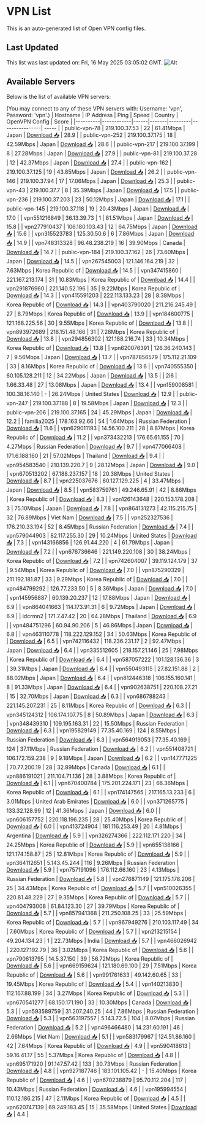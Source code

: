 # VPN List

This is an auto-generated list of Open VPN config files.

## Last Updated

This list was last updated on: Fri, 16 May 2025 03:05:02 GMT.
![Alt](https://repobeats.axiom.co/api/embed/186b98318ef1479477931607c1ad7d823f12451f.svg "Repobeats analytics image")

## Available Servers

Below is the list of available VPN servers:

(You may connect to any of these VPN servers with: Username: 'vpn', Password: 'vpn'.)
| Hostname | IP Address | Ping | Speed | Country | OpenVPN Config | Score |
|----------|------------|------|-------|---------|----------------| ----- |
| public-vpn-78 | 219.100.37.53 | 22 | 61.41Mbps | Japan | [Download 📥](./configs/server_0_JP.ovpn) | 28.9 |
| public-vpn-252 | 219.100.37.175 | 18 | 42.59Mbps | Japan | [Download 📥](./configs/server_1_JP.ovpn) | 28.6 |
| public-vpn-217 | 219.100.37.199 | 8 | 27.28Mbps | Japan | [Download 📥](./configs/server_2_JP.ovpn) | 27.9 |
| public-vpn-81 | 219.100.37.28 | 12 | 42.37Mbps | Japan | [Download 📥](./configs/server_3_JP.ovpn) | 27.4 |
| public-vpn-162 | 219.100.37.125 | 19 | 43.85Mbps | Japan | [Download 📥](./configs/server_4_JP.ovpn) | 26.2 |
| public-vpn-146 | 219.100.37.94 | 17 | 17.06Mbps | Japan | [Download 📥](./configs/server_5_JP.ovpn) | 25.3 |
| public-vpn-43 | 219.100.37.7 | 8 | 35.39Mbps | Japan | [Download 📥](./configs/server_6_JP.ovpn) | 17.5 |
| public-vpn-236 | 219.100.37.203 | 23 | 50.12Mbps | Japan | [Download 📥](./configs/server_7_JP.ovpn) | 17.1 |
| public-vpn-145 | 219.100.37.118 | 19 | 20.43Mbps | Japan | [Download 📥](./configs/server_8_JP.ovpn) | 17.0 |
| vpn551216849 | 36.13.39.73 | 1 | 81.51Mbps | Japan | [Download 📥](./configs/server_9_JP.ovpn) | 15.8 |
| vpn277910437 | 106.180.103.43 | 12 | 64.75Mbps | Japan | [Download 📥](./configs/server_10_JP.ovpn) | 15.6 |
| vpn315523783 | 125.30.50.6 | 6 | 7.86Mbps | Japan | [Download 📥](./configs/server_11_JP.ovpn) | 14.9 |
| vpn748313328 | 96.48.238.219 | 16 | 39.90Mbps | Canada | [Download 📥](./configs/server_12_CA.ovpn) | 14.7 |
| public-vpn-184 | 219.100.37.162 | 26 | 73.60Mbps | Japan | [Download 📥](./configs/server_13_JP.ovpn) | 14.5 |
| vpn267545003 | 121.146.164.219 | 32 | 7.63Mbps | Korea Republic of | [Download 📥](./configs/server_14_KR.ovpn) | 14.5 |
| vpn347415860 | 221.167.213.174 | 31 | 10.83Mbps | Korea Republic of | [Download 📥](./configs/server_15_KR.ovpn) | 14.4 |
| vpn291876960 | 221.140.52.196 | 35 | 9.22Mbps | Korea Republic of | [Download 📥](./configs/server_16_KR.ovpn) | 14.3 |
| vpn415591203 | 222.113.133.23 | 28 | 8.38Mbps | Korea Republic of | [Download 📥](./configs/server_17_KR.ovpn) | 14.3 |
| vpn403790020 | 211.216.245.49 | 27 | 8.79Mbps | Korea Republic of | [Download 📥](./configs/server_18_KR.ovpn) | 13.9 |
| vpn184600775 | 121.168.225.56 | 30 | 9.55Mbps | Korea Republic of | [Download 📥](./configs/server_19_KR.ovpn) | 13.8 |
| vpn893972689 | 218.151.48.166 | 31 | 7.28Mbps | Korea Republic of | [Download 📥](./configs/server_20_KR.ovpn) | 13.8 |
| vpn294856302 | 121.188.216.74 | 33 | 10.34Mbps | Korea Republic of | [Download 📥](./configs/server_21_KR.ovpn) | 13.8 |
| vpn620076391 | 126.36.240.143 | 7 | 9.56Mbps | Japan | [Download 📥](./configs/server_22_JP.ovpn) | 13.7 |
| vpn787856579 | 175.112.21.109 | 33 | 8.16Mbps | Korea Republic of | [Download 📥](./configs/server_23_KR.ovpn) | 13.6 |
| vpn740555350 | 60.105.128.211 | 12 | 34.22Mbps | Japan | [Download 📥](./configs/server_24_JP.ovpn) | 13.5 |
| 2i6 | 1.66.33.48 | 27 | 13.08Mbps | Japan | [Download 📥](./configs/server_25_JP.ovpn) | 13.4 |
| vpn159008581 | 100.38.16.140 | - | 26.24Mbps | United States | [Download 📥](./configs/server_26_US.ovpn) | 12.9 |
| public-vpn-247 | 219.100.37.188 | 8 | 19.58Mbps | Japan | [Download 📥](./configs/server_27_JP.ovpn) | 12.3 |
| public-vpn-206 | 219.100.37.165 | 24 | 45.29Mbps | Japan | [Download 📥](./configs/server_28_JP.ovpn) | 12.2 |
| familia2025 | 178.163.92.66 | 54 | 1.64Mbps | Russian Federation | [Download 📥](./configs/server_29_RU.ovpn) | 11.6 |
| vpn629011193 | 14.56.100.211 | 28 | 8.87Mbps | Korea Republic of | [Download 📥](./configs/server_30_KR.ovpn) | 11.2 |
| vpn373432213 | 176.65.61.155 | 70 | 4.27Mbps | Russian Federation | [Download 📥](./configs/server_31_RU.ovpn) | 9.7 |
| vpn477066408 | 171.6.188.160 | 21 | 57.02Mbps | Thailand | [Download 📥](./configs/server_32_TH.ovpn) | 9.4 |
| vpn954583540 | 210.139.220.7 | 9 | 28.12Mbps | Japan | [Download 📥](./configs/server_33_JP.ovpn) | 9.0 |
| vpn670513202 | 67.188.237.157 | 18 | 20.38Mbps | United States | [Download 📥](./configs/server_34_US.ovpn) | 8.7 |
| vpn225037676 | 60.127.129.225 | 4 | 33.47Mbps | Japan | [Download 📥](./configs/server_35_JP.ovpn) | 8.5 |
| vpn583759761 | 49.246.65.91 | 42 | 8.86Mbps | Korea Republic of | [Download 📥](./configs/server_36_KR.ovpn) | 8.3 |
| vpn126143648 | 220.153.178.208 | 3 | 75.10Mbps | Japan | [Download 📥](./configs/server_37_JP.ovpn) | 7.8 |
| vpn864131273 | 42.115.215.75 | 32 | 76.89Mbps | Viet Nam | [Download 📥](./configs/server_38_VN.ovpn) | 7.5 |
| vpn252327536 | 176.210.33.194 | 52 | 8.45Mbps | Russian Federation | [Download 📥](./configs/server_39_RU.ovpn) | 7.4 |
| vpn579044903 | 82.117.255.30 | 29 | 10.24Mbps | United States | [Download 📥](./configs/server_40_US.ovpn) | 7.3 |
| vpn143166856 | 126.91.44.220 | 4 | 61.79Mbps | Japan | [Download 📥](./configs/server_41_JP.ovpn) | 7.2 |
| vpn676736646 | 221.149.220.108 | 30 | 38.24Mbps | Korea Republic of | [Download 📥](./configs/server_42_KR.ovpn) | 7.2 |
| vpn742604007 | 39.119.124.179 | 37 | 9.54Mbps | Korea Republic of | [Download 📥](./configs/server_43_KR.ovpn) | 7.0 |
| vpn875290329 | 211.192.181.87 | 33 | 9.29Mbps | Korea Republic of | [Download 📥](./configs/server_44_KR.ovpn) | 7.0 |
| vpn484799292 | 126.77.233.50 | 5 | 8.36Mbps | Japan | [Download 📥](./configs/server_45_JP.ovpn) | 7.0 |
| vpn145956887 | 60.139.20.237 | 12 | 17.88Mbps | Japan | [Download 📥](./configs/server_46_JP.ovpn) | 6.9 |
| vpn864041663 | 114.173.91.31 | 6 | 9.72Mbps | Japan | [Download 📥](./configs/server_47_JP.ovpn) | 6.9 |
| idcrmn2 | 171.7.47.42 | 20 | 64.28Mbps | Thailand | [Download 📥](./configs/server_48_TH.ovpn) | 6.9 |
| vpn484751296 | 60.94.90.206 | 5 | 46.86Mbps | Japan | [Download 📥](./configs/server_49_JP.ovpn) | 6.8 |
| vpn463110778 | 118.222.129.152 | 34 | 50.63Mbps | Korea Republic of | [Download 📥](./configs/server_50_KR.ovpn) | 6.5 |
| vpn742116432 | 118.236.231.17 | 2 | 92.47Mbps | Japan | [Download 📥](./configs/server_51_JP.ovpn) | 6.4 |
| vpn335512605 | 218.157.21.146 | 25 | 7.98Mbps | Korea Republic of | [Download 📥](./configs/server_52_KR.ovpn) | 6.4 |
| vpn587057222 | 101.128.136.36 | 3 | 39.31Mbps | Japan | [Download 📥](./configs/server_53_JP.ovpn) | 6.4 |
| vpn550493115 | 27.82.151.88 | 2 | 88.02Mbps | Japan | [Download 📥](./configs/server_54_JP.ovpn) | 6.4 |
| vpn812446318 | 106.155.160.141 | 8 | 91.33Mbps | Japan | [Download 📥](./configs/server_55_JP.ovpn) | 6.4 |
| vpn902638751 | 220.108.27.21 | 15 | 32.70Mbps | Japan | [Download 📥](./configs/server_56_JP.ovpn) | 6.3 |
| vpn686788243 | 221.145.207.231 | 25 | 8.11Mbps | Korea Republic of | [Download 📥](./configs/server_57_KR.ovpn) | 6.3 |
| vpn345124312 | 106.174.107.75 | 8 | 50.89Mbps | Japan | [Download 📥](./configs/server_58_JP.ovpn) | 6.3 |
| vpn348439310 | 109.195.163.31 | 22 | 15.50Mbps | Russian Federation | [Download 📥](./configs/server_59_RU.ovpn) | 6.3 |
| vpn195829149 | 77.35.40.169 | 124 | 8.55Mbps | Russian Federation | [Download 📥](./configs/server_60_RU.ovpn) | 6.3 |
| vpn564919053 | 77.35.40.169 | 124 | 37.11Mbps | Russian Federation | [Download 📥](./configs/server_61_RU.ovpn) | 6.2 |
| vpn551408721 | 106.172.159.238 | 9 | 9.18Mbps | Japan | [Download 📥](./configs/server_62_JP.ovpn) | 6.2 |
| vpn147771225 | 70.77.200.19 | 28 | 32.89Mbps | Canada | [Download 📥](./configs/server_63_CA.ovpn) | 6.1 |
| vpn886191021 | 211.104.71.136 | 28 | 3.88Mbps | Korea Republic of | [Download 📥](./configs/server_64_KR.ovpn) | 6.1 |
| vpn670400784 | 175.201.224.171 | 23 | 66.36Mbps | Korea Republic of | [Download 📥](./configs/server_65_KR.ovpn) | 6.1 |
| vpn174147565 | 217.165.13.233 | 6 | 3.01Mbps | United Arab Emirates | [Download 📥](./configs/server_66_AE.ovpn) | 6.0 |
| vpn371265775 | 133.32.128.99 | 12 | 41.36Mbps | Japan | [Download 📥](./configs/server_67_JP.ovpn) | 6.0 |
| vpn606157752 | 220.118.196.235 | 28 | 25.40Mbps | Korea Republic of | [Download 📥](./configs/server_68_KR.ovpn) | 6.0 |
| vpn413724904 | 181.116.253.49 | 20 | 4.81Mbps | Argentina | [Download 📥](./configs/server_69_AR.ovpn) | 5.9 |
| vpn326274366 | 222.112.171.220 | 34 | 24.25Mbps | Korea Republic of | [Download 📥](./configs/server_70_KR.ovpn) | 5.9 |
| vpn655138166 | 121.174.158.87 | 25 | 12.81Mbps | Korea Republic of | [Download 📥](./configs/server_71_KR.ovpn) | 5.9 |
| vpn364112651 | 5.143.45.244 | 116 | 9.26Mbps | Russian Federation | [Download 📥](./configs/server_72_RU.ovpn) | 5.9 |
| vpn757191096 | 176.112.66.160 | 23 | 4.13Mbps | Russian Federation | [Download 📥](./configs/server_73_RU.ovpn) | 5.8 |
| vpn276871149 | 121.175.178.206 | 25 | 34.43Mbps | Korea Republic of | [Download 📥](./configs/server_74_KR.ovpn) | 5.7 |
| vpn510026355 | 220.81.48.229 | 27 | 9.35Mbps | Korea Republic of | [Download 📥](./configs/server_75_KR.ovpn) | 5.7 |
| vpn404793008 | 61.84.123.30 | 27 | 39.79Mbps | Korea Republic of | [Download 📥](./configs/server_76_KR.ovpn) | 5.7 |
| vpn857941368 | 211.250.108.25 | 33 | 25.59Mbps | Korea Republic of | [Download 📥](./configs/server_77_KR.ovpn) | 5.7 |
| vpn967949276 | 210.103.117.49 | 34 | 7.60Mbps | Korea Republic of | [Download 📥](./configs/server_78_KR.ovpn) | 5.7 |
| vpn213215154 | 49.204.134.23 | 1 | 22.73Mbps | India | [Download 📥](./configs/server_79_IN.ovpn) | 5.7 |
| vpn466026942 | 220.127.192.79 | 36 | 3.02Mbps | Korea Republic of | [Download 📥](./configs/server_80_KR.ovpn) | 5.6 |
| vpn790613795 | 14.5.37.150 | 39 | 56.72Mbps | Korea Republic of | [Download 📥](./configs/server_81_KR.ovpn) | 5.6 |
| vpn669159624 | 121.180.69.100 | 29 | 7.51Mbps | Korea Republic of | [Download 📥](./configs/server_82_KR.ovpn) | 5.6 |
| vpn991761633 | 49.142.60.65 | 33 | 19.45Mbps | Korea Republic of | [Download 📥](./configs/server_83_KR.ovpn) | 5.4 |
| vpn140213830 | 112.167.88.199 | 34 | 3.27Mbps | Korea Republic of | [Download 📥](./configs/server_84_KR.ovpn) | 5.3 |
| vpn670541277 | 68.150.171.190 | 33 | 10.30Mbps | Canada | [Download 📥](./configs/server_85_CA.ovpn) | 5.3 |
| vpn593589759 | 31.207.240.25 | 44 | 7.86Mbps | Russian Federation | [Download 📥](./configs/server_86_RU.ovpn) | 5.3 |
| vpn563197557 | 5.143.72.5 | 104 | 8.07Mbps | Russian Federation | [Download 📥](./configs/server_87_RU.ovpn) | 5.2 |
| vpn496466480 | 14.231.60.191 | 46 | 2.66Mbps | Viet Nam | [Download 📥](./configs/server_88_VN.ovpn) | 5.1 |
| vpn583179967 | 124.51.86.160 | 42 | 7.64Mbps | Korea Republic of | [Download 📥](./configs/server_89_KR.ovpn) | 4.9 |
| vpn590418613 | 59.16.41.17 | 55 | 5.37Mbps | Korea Republic of | [Download 📥](./configs/server_90_KR.ovpn) | 4.8 |
| vpn695171920 | 91.147.57.42 | 133 | 30.73Mbps | Russian Federation | [Download 📥](./configs/server_91_RU.ovpn) | 4.8 |
| vpn927187746 | 183.101.105.42 | - | 15.40Mbps | Korea Republic of | [Download 📥](./configs/server_92_KR.ovpn) | 4.6 |
| vpn670238879 | 95.70.112.204 | 117 | 10.43Mbps | Russian Federation | [Download 📥](./configs/server_93_RU.ovpn) | 4.6 |
| vpn195994554 | 110.12.186.215 | 47 | 2.11Mbps | Korea Republic of | [Download 📥](./configs/server_94_KR.ovpn) | 4.5 |
| vpn620747139 | 69.249.183.45 | 15 | 35.58Mbps | United States | [Download 📥](./configs/server_95_US.ovpn) | 4.4 |
